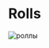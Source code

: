 # Rolls
![роллы](https://github.com/levilevant0/rolls/assets/133273757/4f4a0a96-c3bc-42a2-bc52-deacef24f0d8)
